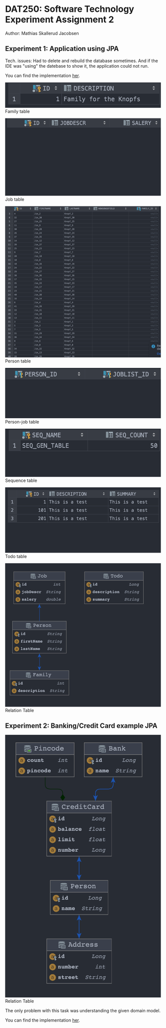 # DAT250: Software Technology Experiment Assignment 2

Author: Mathias Skallerud Jacobsen

## Experiment 1: Application using JPA
Tech. issues: Had to delete and rebuild the database sometímes. And if the IDE was "using" the datebase to show it, the application could not run.

You can find the implementation [her](https://github.com/MathiasSJacobsen/DAT250/tree/main/expass2-code/dat250-jpa-example).

![Family table](/assets/family.png)
Family table

![Job table](/assets/job.png)
Job table

![Person Table](/assets/person.png)
Person table

![Person-Job table](/assets/person_job.png)
Person-job table

![Sequence table](assets/sequence.png)
Sequence table

![Todo table](assets/todo.png)
Todo table

![](assets/relation_family.png)
Relation Table

## Experiment 2: Banking/Credit Card example JPA

![](assets/Bankin_relation.png)
Relation Table

The only problem with this task was understanding the given domain model.


You can find the implementation [her](https://github.com/MathiasSJacobsen/DAT250/tree/main/expass2-code/dat250-jpa-example).